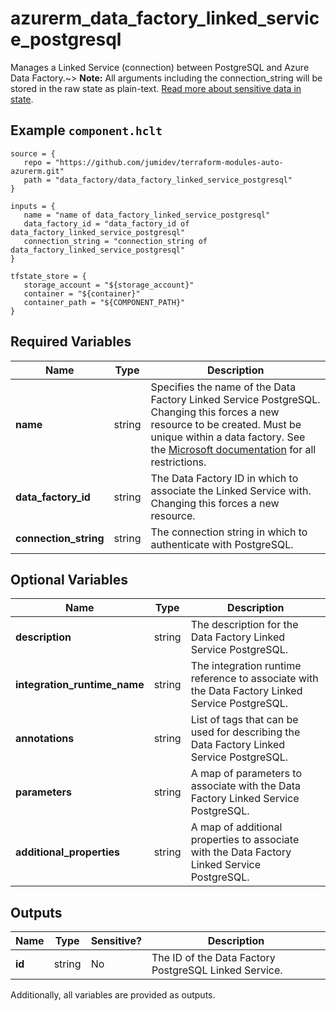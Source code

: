 # azurerm_data_factory_linked_service_postgresql

Manages a Linked Service (connection) between PostgreSQL and Azure Data Factory.~> **Note:** All arguments including the connection_string will be stored in the raw state as plain-text. [Read more about sensitive data in state](/docs/state/sensitive-data.html).

## Example `component.hclt`

```hcl
source = {
   repo = "https://github.com/jumidev/terraform-modules-auto-azurerm.git" 
   path = "data_factory/data_factory_linked_service_postgresql" 
}

inputs = {
   name = "name of data_factory_linked_service_postgresql" 
   data_factory_id = "data_factory_id of data_factory_linked_service_postgresql" 
   connection_string = "connection_string of data_factory_linked_service_postgresql" 
}

tfstate_store = {
   storage_account = "${storage_account}" 
   container = "${container}" 
   container_path = "${COMPONENT_PATH}" 
}

```

## Required Variables

| Name | Type |  Description |
| ---- | --------- |  ----------- |
| **name** | string |  Specifies the name of the Data Factory Linked Service PostgreSQL. Changing this forces a new resource to be created. Must be unique within a data factory. See the [Microsoft documentation](https://docs.microsoft.com/azure/data-factory/naming-rules) for all restrictions. | 
| **data_factory_id** | string |  The Data Factory ID in which to associate the Linked Service with. Changing this forces a new resource. | 
| **connection_string** | string |  The connection string in which to authenticate with PostgreSQL. | 

## Optional Variables

| Name | Type |  Description |
| ---- | --------- |  ----------- |
| **description** | string |  The description for the Data Factory Linked Service PostgreSQL. | 
| **integration_runtime_name** | string |  The integration runtime reference to associate with the Data Factory Linked Service PostgreSQL. | 
| **annotations** | string |  List of tags that can be used for describing the Data Factory Linked Service PostgreSQL. | 
| **parameters** | string |  A map of parameters to associate with the Data Factory Linked Service PostgreSQL. | 
| **additional_properties** | string |  A map of additional properties to associate with the Data Factory Linked Service PostgreSQL. | 



## Outputs

| Name | Type | Sensitive? | Description |
| ---- | ---- | --------- | --------- |
| **id** | string | No  | The ID of the Data Factory PostgreSQL Linked Service. | 

Additionally, all variables are provided as outputs.
